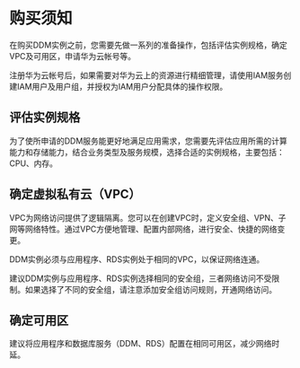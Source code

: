 # 购买须知<a name="zh-cn_topic_0062151531"></a>

在购买DDM实例之前，您需要先做一系列的准备操作，包括评估实例规格，确定VPC及可用区，申请华为云帐号等。

注册华为云帐号后，如果需要对华为云上的资源进行精细管理，请使用IAM服务创建IAM用户及用户组，并授权为IAM用户分配具体的操作权限。

## 评估实例规格<a name="section87868383513"></a>

为了使所申请的DDM服务能更好地满足应用需求，您需要先评估应用所需的计算能力和存储能力，结合业务类型及服务规模，选择合适的实例规格，主要包括：CPU、内存。

## 确定虚拟私有云（VPC）<a name="section1025045212409"></a>

VPC为网络访问提供了逻辑隔离。您可以在创建VPC时，定义安全组、VPN、子网等网络特性。通过VPC方便地管理、配置内部网络，进行安全、快捷的网络变更。

DDM实例必须与应用程序、RDS实例处于相同的VPC，以保证网络连通。

建议DDM实例与应用程序、RDS实例选择相同的安全组，三者网络访问不受限制。如果选择了不同的安全组，请注意添加安全组访问规则，开通网络访问。

## 确定可用区<a name="section2787933359"></a>

建议将应用程序和数据库服务（DDM、RDS）配置在相同可用区，减少网络时延。

